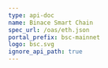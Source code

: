 ```yaml
---
type: api-doc
name: Binace Smart Chain
spec_url: /oas/eth.json
portal_prefix: bsc-mainnet
logo: bsc.svg
ignore_api_path: true
---
```

